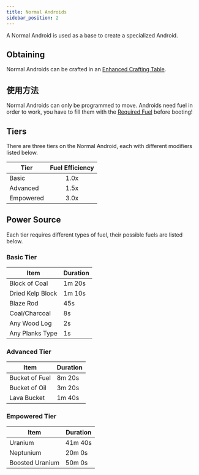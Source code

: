 ```yaml
---
title: Normal Androids
sidebar_position: 2
---
```


A Normal Android is used as a base to create a specialized Android.

## Obtaining

Normal Androids can be crafted in an [Enhanced Crafting Table](Enhanced-Crafting-Table).

## 使用方法

Normal Androids can only be programmed to move. Androids need fuel in order to work, you have to fill them with the [Required Fuel](Normal-Androids#power-source) before booting!

## Tiers

There are three tiers on the Normal Android, each with different modifiers listed below.

| Tier      | Fuel Efficiency |
| --------- |:---------------:|
| Basic     |      1.0x       |
| Advanced  |      1.5x       |
| Empowered |      3.0x       |

## Power Source

Each tier requires different types of fuel, their possible fuels are listed below.

### Basic Tier

| Item             | Duration |
| ---------------- | -------- |
| Block of Coal    | 1m 20s   |
| Dried Kelp Block | 1m 10s   |
| Blaze Rod        | 45s      |
| Coal/Charcoal    | 8s       |
| Any Wood Log     | 2s       |
| Any Planks Type  | 1s       |

### Advanced Tier

| Item           | Duration |
| -------------- | -------- |
| Bucket of Fuel | 8m 20s   |
| Bucket of Oil  | 3m 20s   |
| Lava Bucket    | 1m 40s   |

### Empowered Tier

| Item            | Duration |
| --------------- | -------- |
| Uranium         | 41m 40s  |
| Neptunium       | 20m 0s   |
| Boosted Uranium | 50m 0s   |
